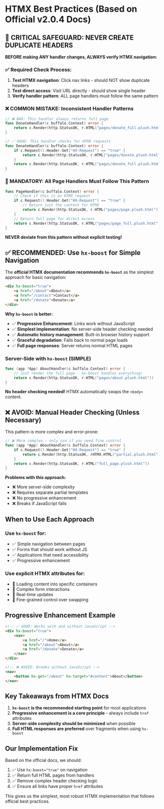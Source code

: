 # HTMX Best Practices (Based on Official v2.0.4 Docs)

## 🚨 CRITICAL SAFEGUARD: NEVER CREATE DUPLICATE HEADERS

**BEFORE making ANY handler changes, ALWAYS verify HTMX navigation:**

### ✅ Required Check Process:
1. **Test HTMX navigation**: Click nav links - should NOT show duplicate headers
2. **Test direct access**: Visit URL directly - should show single header
3. **Verify handler pattern**: ALL page handlers must follow the same pattern

### ❌ COMMON MISTAKE: Inconsistent Handler Patterns
```go
// ❌ BAD: This handler always returns full page
func DonateHandler(c buffalo.Context) error {
    return c.Render(http.StatusOK, r.HTML("pages/donate_full.plush.html"))
}

// ✅ GOOD: This handler checks for HTMX requests
func DonateHandler(c buffalo.Context) error {
    if c.Request().Header.Get("HX-Request") == "true" {
        return c.Render(http.StatusOK, r.HTML("pages/donate.plush.html"))
    }
    return c.Render(http.StatusOK, r.HTML("pages/donate_full.plush.html"))
}
```

### 🔧 MANDATORY: All Page Handlers Must Follow This Pattern
```go
func PageHandler(c buffalo.Context) error {
    // Check if this is an HTMX request
    if c.Request().Header.Get("HX-Request") == "true" {
        // Return just the content for HTMX
        return c.Render(http.StatusOK, r.HTML("pages/page.plush.html"))
    }
    // Return full page for direct access
    return c.Render(http.StatusOK, r.HTML("pages/page_full.plush.html"))
}
```

**NEVER deviate from this pattern without explicit testing!**

## ✅ RECOMMENDED: Use `hx-boost` for Simple Navigation

The **official HTMX documentation recommends `hx-boost`** as the simplest approach for basic navigation:

```html
<div hx-boost="true">
    <a href="/about">About</a>
    <a href="/contact">Contact</a>
    <a href="/donate">Donate</a>
</div>
```

**Why `hx-boost` is better:**
- ✅ **Progressive Enhancement**: Links work without JavaScript
- ✅ **Simplest implementation**: No server-side header checking needed
- ✅ **Automatic history management**: Built-in browser history support
- ✅ **Graceful degradation**: Falls back to normal page loads
- ✅ **Full page responses**: Server returns normal HTML pages

### Server-Side with `hx-boost` (SIMPLE)

```go
func (app *App) AboutHandler(c buffalo.Context) error {
    // Just render the full page - hx-boost handles everything!
    return c.Render(http.StatusOK, r.HTML("pages/about.plush.html"))
}
```

**No header checking needed!** HTMX automatically swaps the `<body>` content.

## ❌ AVOID: Manual Header Checking (Unless Necessary)

This pattern is more complex and error-prone:

```go
// ❌ More complex - only use if you need fine control
func (app *App) AboutHandler(c buffalo.Context) error {
    if c.Request().Header.Get("HX-Request") == "true" {
        return c.Render(http.StatusOK, rHTMX.HTML("partial.plush.html"))
    }
    return c.Render(http.StatusOK, r.HTML("full_page.plush.html"))
}
```

**Problems with this approach:**
- ❌ More server-side complexity
- ❌ Requires separate partial templates
- ❌ No progressive enhancement
- ❌ Breaks if JavaScript fails

## When to Use Each Approach

### Use `hx-boost` for:
- ✅ Simple navigation between pages
- ✅ Forms that should work without JS
- ✅ Applications that need accessibility
- ✅ Progressive enhancement

### Use explicit HTMX attributes for:
- 🔧 Loading content into specific containers
- 🔧 Complex form interactions
- 🔧 Real-time updates
- 🔧 Fine-grained control over swapping

## Progressive Enhancement Example

```html
<!-- ✅ GOOD: Works with and without JavaScript -->
<div hx-boost="true">
    <nav>
        <a href="/">Home</a>
        <a href="/about">About</a>
        <a href="/donate">Donate</a>
    </nav>
</div>

<!-- ❌ AVOID: Breaks without JavaScript -->
<nav>
    <button hx-get="/about" hx-target="#content">About</button>
</nav>
```

## Key Takeaways from HTMX Docs

1. **`hx-boost` is the recommended starting point** for most applications
2. **Progressive enhancement is a core principle** - always include `href` attributes
3. **Server-side complexity should be minimized** when possible
4. **Full HTML responses are preferred** over fragments when using `hx-boost`

## Our Implementation Fix

Based on the official docs, we should:

1. ✅ Use `hx-boost="true"` on navigation
2. ✅ Return full HTML pages from handlers
3. ✅ Remove complex header checking logic
4. ✅ Ensure all links have proper `href` attributes

This gives us the simplest, most robust HTMX implementation that follows official best practices.
